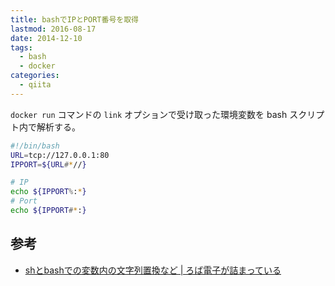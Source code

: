 ```yaml
---
title: bashでIPとPORT番号を取得
lastmod: 2016-08-17
date: 2014-12-10
tags:
  - bash
  - docker
categories:
  - qiita
---
```

`docker run` コマンドの `link` オプションで受け取った環境変数を bash スクリプト内で解析する。

```bash
#!/bin/bash
URL=tcp://127.0.0.1:80
IPPORT=${URL#*//}

# IP
echo ${IPPORT%:*}
# Port
echo ${IPPORT#*:}
```

## 参考
  * [shとbashでの変数内の文字列置換など | ろば電子が詰まっている](http://d.hatena.ne.jp/ozuma/20130928/1380380390)
